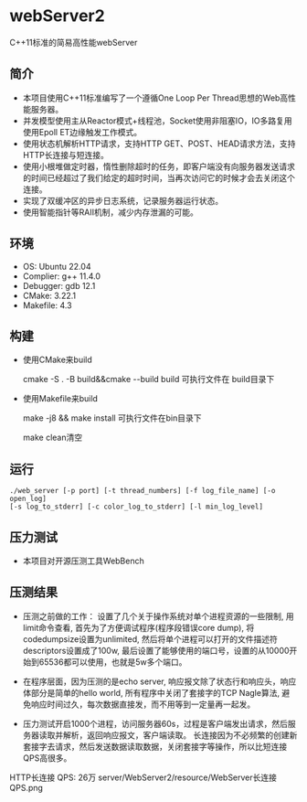 # webServer2
C++11标准的简易高性能webServer


## 简介
* 本项目使用C++11标准编写了一个遵循One Loop Per Thread思想的Web高性能服务器。
* 并发模型使用主从Reactor模式+线程池，Socket使用非阻塞IO，IO多路复用使用Epoll ET边缘触发工作模式。
* 使用状态机解析HTTP请求，支持HTTP GET、POST、HEAD请求方法，支持HTTP长连接与短连接。
* 使用小根堆做定时器，惰性删除超时的任务，即客户端没有向服务器发送请求的时间已经超过了我们给定的超时时间，当再次访问它的时候才会去关闭这个连接。
* 实现了双缓冲区的异步日志系统，记录服务器运行状态。
* 使用智能指针等RAII机制，减少内存泄漏的可能。

## 环境 
* OS: Ubuntu 22.04
* Complier: g++ 11.4.0
* Debugger: gdb 12.1
* CMake: 3.22.1
* Makefile: 4.3

## 构建
* 使用CMake来build

    cmake -S . -B build&&cmake --build build
    可执行文件在 build目录下

* 使用Makefile来build
    
    make -j8 && make install
    可执行文件在bin目录下

    make clean清空

## 运行
	./web_server [-p port] [-t thread_numbers] [-f log_file_name] [-o open_log] 
    [-s log_to_stderr] [-c color_log_to_stderr] [-l min_log_level]


## 压力测试
* 本项目对开源压测工具WebBench

## 压测结果
* 压测之前做的工作：
设置了几个关于操作系统对单个进程资源的一些限制, 用limit命令查看, 
首先为了方便调试程序(程序段错误core dump), 将codedumpsize设置为unlimited, 
然后将单个进程可以打开的文件描述符descriptors设置成了100w, 
最后设置了能够使用的端口号，设置的从10000开始到65536都可以使用，也就是5w多个端口。

* 在程序层面，因为压测的是echo server, 响应报文除了状态行和响应头，响应体部分是简单的hello world, 
所有程序中关闭了套接字的TCP Nagle算法, 避免响应时间过久，每次数据直接发，而不用等到一定量再一起发。

* 压力测试开启1000个进程，访问服务器60s，过程是客户端发出请求，然后服务器读取并解析，返回响应报文，客户端读取。
长连接因为不必频繁的创建新套接字去请求，然后发送数据读取数据，关闭套接字等操作，所以比短连接QPS高很多。

HTTP长连接 QPS: 26万
    server/WebServer2/resource/WebServer长连接QPS.png